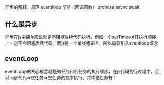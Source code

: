 异步的解释，原理
eventloop
早期（回调函数）
promise
async await

## 什么是异步
异步在js中简单来说就是不阻塞后续代码执行，例如一个setTimeout其执行顺序上一定不会阻塞后续代码。而js是一个单线程语言，所以需要引入eventloop概念

## eventLoop
eventLoop的核心概念就是微任务和宏任务的执行顺序，在js代码执行过程中，会以同步代码=>微任务=>宏任务的顺序执行，其中宏任务有：
